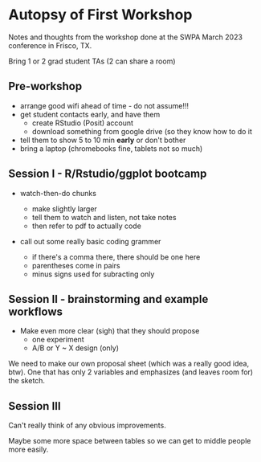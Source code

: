 # Autopsy of First Workshop
Notes and thoughts from the workshop done at the SWPA March 2023 conference in Frisco, TX.

Bring 1 or 2 grad student TAs (2 can share a room)

## Pre-workshop

- arrange good wifi ahead of time - do not assume!!!
- get student contacts early, and have them
  - create RStudio (Posit) account
  - download something from google drive (so they know how to do it
- tell them to show 5 to 10 min **early** or don't bother
- bring a laptop (chromebooks fine, tablets not so much)

## Session I - R/Rstudio/ggplot bootcamp

- watch-then-do chunks
    - make slightly larger
    - tell them to watch and listen, not take notes
    - then refer to pdf to actually code

- call out some really basic coding grammer
    - if there's a comma there, there should be one here
    - parentheses come in pairs
    - minus signs used for subracting only

## Session II - brainstorming and example workflows

- Make even more clear (sigh) that they should propose
    - one experiment
    - A/B or Y ~ X design (only)

We need to make our own proposal sheet (which was a really good idea, btw). 
One that has only 2 variables and emphasizes (and leaves room for) the sketch.

## Session III

Can't really think of any obvious improvements. 

Maybe some more space between tables so we can get to middle people more easily.
